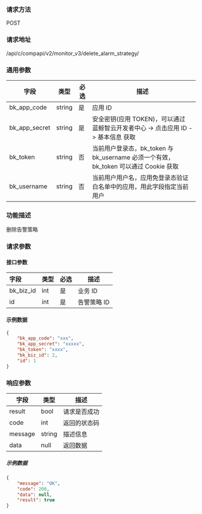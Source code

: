 
### 请求方法

POST


### 请求地址

/api/c/compapi/v2/monitor_v3/delete_alarm_strategy/


### 通用参数

| 字段 | 类型 | 必选 |  描述 |
|-----------|------------|--------|------------|
| bk_app_code  |  string    | 是 | 应用 ID     |
| bk_app_secret|  string    | 是 | 安全密钥(应用 TOKEN)，可以通过 蓝鲸智云开发者中心 -> 点击应用 ID -> 基本信息 获取 |
| bk_token     |  string    | 否 | 当前用户登录态，bk_token 与 bk_username 必须一个有效，bk_token 可以通过 Cookie 获取 |
| bk_username  |  string    | 否 | 当前用户用户名，应用免登录态验证白名单中的应用，用此字段指定当前用户 |


### 功能描述

删除告警策略

### 请求参数



#### 接口参数

| 字段      | 类型 | 必选 | 描述       |
| :-------- | ---- | ---- | ---------- |
| bk_biz_id | int  | 是   | 业务 ID     |
| id        | int  | 是   | 告警策略 ID |

#### 示例数据

```json
{
    "bk_app_code": "xxx",
    "bk_app_secret": "xxxxx",
    "bk_token": "xxxx",
    "bk_biz_id": 2,
    "id": 1
}
```

### 响应参数

| 字段    | 类型   | 描述         |
| ------- | ------ | ------------ |
| result  | bool   | 请求是否成功 |
| code    | int    | 返回的状态码 |
| message | string | 描述信息     |
| data    | null   | 返回数据     |

##### 示例数据

```json
{
    "message": "OK",
    "code": 200,
    "data": null,
    "result": true
}
```